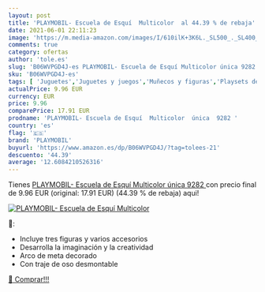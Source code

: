 ```yaml
---
layout: post
title: 'PLAYMOBIL- Escuela de Esquí  Multicolor  al 44.39 % de rebaja'
date: 2021-06-01 22:11:23
image: 'https://m.media-amazon.com/images/I/610ilK+3K6L._SL500_._SL400_.jpg'
comments: true
category: ofertas
author: 'tole.es'
slug: 'B06WVPGD4J-es PLAYMOBIL- Escuela de Esquí Multicolor única 9282'
sku: 'B06WVPGD4J-es'
tags: [ 'Juguetes','Juguetes y juegos','Muñecos y figuras','Playsets de figuras de juguete para niños','playmobil','playmobil-', ]
actualPrice: 9.96 EUR
currency: EUR
price: 9.96
comparePrice: 17.91 EUR
prodname: 'PLAYMOBIL- Escuela de Esquí  Multicolor  única  9282 '
country: 'es'
flag: '🇪🇸'
brand: 'PLAYMOBIL'
buyurl: 'https://www.amazon.es/dp/B06WVPGD4J/?tag=tolees-21'
descuento: '44.39'
average: '12.6084210526316'
---
```


Tienes [PLAYMOBIL- Escuela de Esquí  Multicolor  única  9282 ](https://www.amazon.es/dp/B06WVPGD4J/?tag=tolees-21) con precio final de  9.96 EUR (original: 17.91 EUR) (44.39 %  de rebaja) aqui!

[![PLAYMOBIL- Escuela de Esquí  Multicolor ](https://m.media-amazon.com/images/I/610ilK+3K6L._SL500_._SL400_.jpg)](https://www.amazon.es/dp/B06WVPGD4J/?tag=tolees-21)

🔎:

- Incluye tres figuras y varios accesorios
- Desarrolla la imaginación y la creatividad
- Arco de meta decorado
- Con traje de oso desmontable

[🛒 Comprar!!!](https://www.amazon.es/dp/B06WVPGD4J/?tag=tolees-21)
